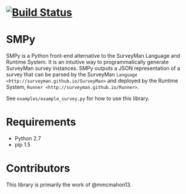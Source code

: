 [![Build Status](https://travis-ci.org/SurveyMan/SMPy.svg?branch=master)](https://travis-ci.org/SurveyMan/SMPy.js)
===========
SMPy
===========
SMPy is a Python front-end alternative to the SurveyMan Language and Runtime System. It is an intuitive way to programmatically generate SurveyMan survey instances. SMPy outputs a JSON representation of a survey that can be parsed by the SurveyMan `Language <http://surveyman.github.io/SurveyMan>` and deployed by the Runtime System, `Runner <http://surveyman.github.io/Runner>`.

See `examples/example_survey.py` for how to use this library.

Requirements
===========

* Python 2.7
* pip 1.5

Contributors
===========

This library is primarily the work of @mmcmahon13. 
